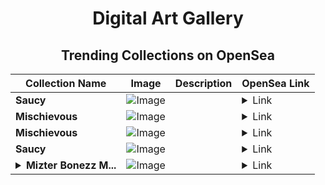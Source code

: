 <div align="center">

# Digital Art Gallery

## Trending Collections on OpenSea

| Collection Name                       | Image                                                                                     | Description                       | OpenSea Link                                                                                          |
|---------------------------------------|-------------------------------------------------------------------------------------------|-----------------------------------|--------------------------------------------------------------------------------------------------------|
| **Saucy** | ![Image](https://i.seadn.io/s/raw/files/8354bd4511e7c507891dfdab882306f4.jpg?w=500&auto=format?w=200&auto=format) |  | <details><summary>Link</summary>[Saucy](https://opensea.io/collection/saucy-878)</details> |
| **Mischievous** | ![Image](https://i.seadn.io/s/raw/files/c913f57a0e52fdf0bd45edebe839ed7f.jpg?w=500&auto=format?w=200&auto=format) |  | <details><summary>Link</summary>[Mischievous](https://opensea.io/collection/mischievous-848)</details> |
| **Mischievous** | ![Image](https://i.seadn.io/s/raw/files/014d7a44aa7056e225b242a8b9e991b5.jpg?w=500&auto=format?w=200&auto=format) |  | <details><summary>Link</summary>[Mischievous](https://opensea.io/collection/mischievous-847)</details> |
| **Saucy** | ![Image](https://i.seadn.io/s/raw/files/8354bd4511e7c507891dfdab882306f4.jpg?w=500&auto=format?w=200&auto=format) |  | <details><summary>Link</summary>[Saucy](https://opensea.io/collection/saucy-877)</details> |
| **<details><summary>Mizter Bonezz M...</summary>Mizter Bonezz Music Drops</details>** | ![Image](https://i.seadn.io/s/raw/files/1f66b871a8e6e7353b914e1dafa3f5c6.png?w=500&auto=format?w=200&auto=format) |  | <details><summary>Link</summary>[Mizter Bonezz Music Drops](https://opensea.io/collection/mizter-bonezz-music-drops)</details> |

</div>